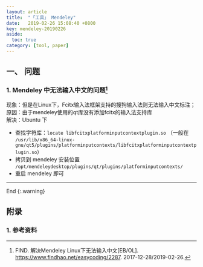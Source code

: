 ```yaml
---
layout: article
title:  "「工具」 Mendeley"
date:   2019-02-26 15:08:40 +0800
key: mendeley-20190226
aside:
  toc: true
category: [tool, paper]
---
```


## 一、 问题
### 1. Mendeley 中无法输入中文的问题[^1]
现象：但是在Linux下，Fcitx输入法框架支持的搜狗输入法则无法输入中文标注；  
原因：由于mendeley使用的qt库没有添加fcitx的输入法支持库  
解决：Ubuntu 下  
  - 查找字符库：`locate libfcitxplatforminputcontextplugin.so` （一般在 `/usr/lib/x86_64-linux-gnu/qt5/plugins/platforminputcontexts/libfcitxplatforminputcontextplugin.so`）  
  - 拷贝到 mendeley 安装位置 `/opt/mendeleydesktop/plugins/qt/plugins/platforminputcontexts/`  
  - 重启 mendeley 即可    

-------------------  
 End
{:.warning}  

## 附录
### 1. 参考资料
[^1]:  FIND. 解决Mendeley Linux下无法输入中文[EB/OL]. <https://www.findhao.net/easycoding/2287>. 2017-12-28/2019-02-26.   
